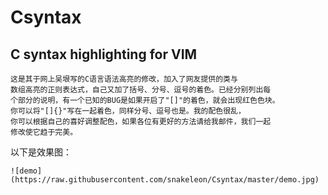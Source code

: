 # Csyntax
## C syntax highlighting for VIM

	这是其于网上吴垠写的C语言语法高亮的修改，加入了网友提供的类与
	数组高亮的正则表达式，自己又加了括号、分号、逗号的着色。已经分别列出每
	个部分的说明，有一个已知的BUG是如果开启了"[]"的着色，就会出现红色色块。
	你可以将"[]{}"写在一起着色，同样分号、逗号也是。我的配色很乱，
	你可以根据自己的喜好调整配色，如果各位有更好的方法请给我邮件，我们一起
	修改使它趋于完美。

以下是效果图：

	![demo](https://raw.githubusercontent.com/snakeleon/Csyntax/master/demo.jpg)

